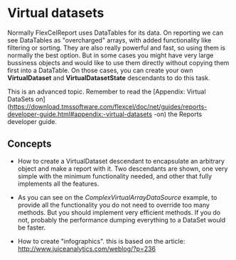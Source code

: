 # Virtual datasets

Normally FlexCelReport uses DataTables for its data. On reporting we can
see DataTables as \"overcharged\" arrays, with added functionality like
filtering or sorting. They are also really powerful and fast, so using
them is normally the best option. But in some cases you might have very
large bussiness objects and would like to use them directly without
copying them first into a DataTable. On those cases, you can create your
own **VirtualDataset** and **VirtualDatasetState** descendants to do
this task.

This is an advanced topic. Remember to read the  [Appendix: Virtual DataSets
 on](https://download.tmssoftware.com/flexcel/doc/net/guides/reports-developer-guide.html#appendix:-virtual-datasets
-on) the Reports developer guide.

## Concepts

- How to create a VirtualDataset descendant to encapsulate an
  arbitrary object and make a report with it. Two descendants are
  shown, one very simple with the minimum functionality needed, and
  other that fully implements all the features.

- As you can see on the *ComplexVirtualArrayDataSource* example, to
  provide all the functionality you do not need to override too many
  methods. But you should implement very efficient methods. If you
  do not, probably the performance dumping everything to a DataSet
  would be faster.

- How to create \"infographics\". this is based on the article:
  http://www.juiceanalytics.com/weblog/?p=236
